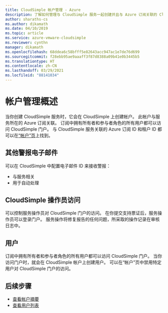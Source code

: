 ```yaml
---
title: CloudSimple 帐户管理 - Azure
description: 了解如何管理与 CloudSimple 服务一起创建并且与 Azure 订阅关联的 CloudSimple 帐户。
author: sharaths-cs
ms.author: dikamath
ms.date: 04/10/2019
ms.topic: article
ms.service: azure-vmware-cloudsimple
ms.reviewer: cynthn
manager: dikamath
ms.openlocfilehash: 68ddea6c58bfff5e82643acc947ac1e7de76d699
ms.sourcegitcommit: f28ebb95ae9aaaff3f87d8388a09b41e0b3445b5
ms.translationtype: HT
ms.contentlocale: zh-CN
ms.lasthandoff: 03/29/2021
ms.locfileid: "88141034"
---
```

# <a name="account-management-overview"></a>帐户管理概述

当你创建 CloudSimple 服务时，它会在 CloudSimple 上创建帐户。  此帐户与服务所在的 Azure 订阅关联。  订阅中拥有所有者和参与者角色的所有用户都可以访问 CloudSimple 门户。  与 CloudSimple 服务关联的 Azure 订阅 ID 和租户 ID 都可以在[“帐户”页](account.md)上找到。

## <a name="additional-alert-emails"></a>其他警报电子邮件

可以在 CloudSimple 中配置电子邮件 ID 来接收警报：

* 与服务相关
* 用于自动处理

## <a name="cloudsimple-operator-access"></a>CloudSimple 操作员访问

可以控制服务操作员对 CloudSimple 门户的访问。  在你提交支持票证后，服务操作员可以登录门户。  服务操作将修复报告的任何问题，所采取的操作记录在审核日志中。

## <a name="users"></a>用户

订阅中拥有所有者和参与者角色的所有用户都可以访问 CloudSimple 门户。  当你访问门户时，就会在 CloudSimple 帐户上创建用户。  可以在“帐户”页中禁用特定用户对 CloudSimple 门户的访问。

## <a name="next-steps"></a>后续步骤

* [查看帐户摘要](account.md)
* [查看用户列表](users.md)
